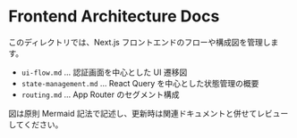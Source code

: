 # Frontend Architecture Docs

このディレクトリでは、Next.js フロントエンドのフローや構成図を管理します。

- `ui-flow.md` … 認証画面を中心とした UI 遷移図
- `state-management.md` … React Query を中心とした状態管理の概要
- `routing.md` … App Router のセグメント構成

図は原則 Mermaid 記法で記述し、更新時は関連ドキュメントと併せてレビューしてください。
